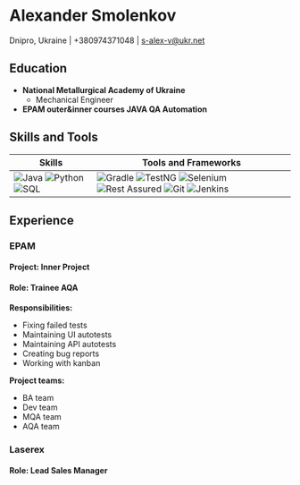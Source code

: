 # Alexander Smolenkov

Dnipro, Ukraine | +380974371048 | s-alex-v@ukr.net

## Education

- **National Metallurgical Academy of Ukraine**
  - Mechanical Engineer
- **EPAM outer&inner courses JAVA QA Automation**

## Skills and Tools

| Skills                | Tools and Frameworks    |
| ---------------------| -----------------------|
| ![Java](https://img.shields.io/badge/-Java-007396?style=flat&logo=java&logoColor=white) ![Python](https://img.shields.io/badge/-Python-3776AB?style=flat&logo=python&logoColor=white) ![SQL](https://img.shields.io/badge/-SQL-4479A1?style=flat&logo=postgresql&logoColor=white) | ![Gradle](https://img.shields.io/badge/-Gradle-02303A?style=flat&logo=gradle&logoColor=white)  ![TestNG](https://img.shields.io/badge/-TestNG-007ACC?style=flat&logo=testng&logoColor=white) ![Selenium](https://img.shields.io/badge/-Selenium-43B02A?style=flat&logo=selenium&logoColor=white) ![Rest Assured](https://img.shields.io/badge/-Rest%20Assured-00B9E4?style=flat&logo=rest-assured&logoColor=white) ![Git](https://img.shields.io/badge/-Git-F05032?style=flat&logo=git&logoColor=white)  ![Jenkins](https://img.shields.io/badge/-Jenkins-D24939?style=flat&logo=jenkins&logoColor=white)  |


## Experience

### EPAM

#### Project: Inner Project
#### Role: Trainee AQA

**Responsibilities:**

- Fixing failed tests
- Maintaining UI autotests
- Maintaining API autotests
- Creating bug reports
- Working with kanban

**Project teams:**

- BA team
- Dev team
- MQA team
- AQA team

### Laserex

#### Role: Lead Sales Manager

